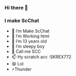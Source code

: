 ### Hi there 👋
### I make ScChat
- 🔭 I’m Make ScChat
- 🌱 I’m Working html
- 👯 I’m 13 years old
- 🤔 I’m sleepy boy
- 💬 Call me SCC
- 📫 Hy scratch acc :SKREX772
- 😄 Lol
- ⚡Thunder
<!--
**ScChat/ScChat** is a ✨ _special_ ✨ repository because its `README.md` (this file) appears on your GitHub profile.

Here are some ideas to get you started:

- 🔭 I’m currently working on Scchat
- 🌱 I’m currently learning ...
- 👯 I’m looking to collaborate on ...
- 🤔 I’m looking for help with ...
- 💬 Ask me about ...
- 📫 How to reach me: ...
- 😄 Pronouns: ...
- ⚡ Fun fact: lol
-->
